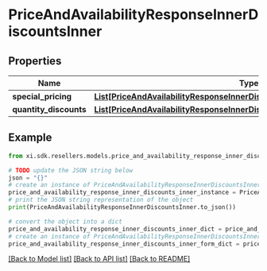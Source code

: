 # PriceAndAvailabilityResponseInnerDiscountsInner


## Properties

Name | Type | Description | Notes
------------ | ------------- | ------------- | -------------
**special_pricing** | [**List[PriceAndAvailabilityResponseInnerDiscountsInnerSpecialPricingInner]**](PriceAndAvailabilityResponseInnerDiscountsInnerSpecialPricingInner.md) |  | [optional] 
**quantity_discounts** | [**List[PriceAndAvailabilityResponseInnerDiscountsInnerQuantityDiscountsInner]**](PriceAndAvailabilityResponseInnerDiscountsInnerQuantityDiscountsInner.md) |  | [optional] 

## Example

```python
from xi.sdk.resellers.models.price_and_availability_response_inner_discounts_inner import PriceAndAvailabilityResponseInnerDiscountsInner

# TODO update the JSON string below
json = "{}"
# create an instance of PriceAndAvailabilityResponseInnerDiscountsInner from a JSON string
price_and_availability_response_inner_discounts_inner_instance = PriceAndAvailabilityResponseInnerDiscountsInner.from_json(json)
# print the JSON string representation of the object
print(PriceAndAvailabilityResponseInnerDiscountsInner.to_json())

# convert the object into a dict
price_and_availability_response_inner_discounts_inner_dict = price_and_availability_response_inner_discounts_inner_instance.to_dict()
# create an instance of PriceAndAvailabilityResponseInnerDiscountsInner from a dict
price_and_availability_response_inner_discounts_inner_form_dict = price_and_availability_response_inner_discounts_inner.from_dict(price_and_availability_response_inner_discounts_inner_dict)
```
[[Back to Model list]](../README.md#documentation-for-models) [[Back to API list]](../README.md#documentation-for-api-endpoints) [[Back to README]](../README.md)


